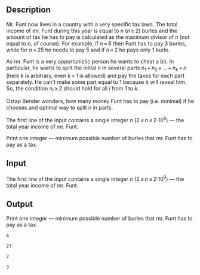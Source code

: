 ## Description

<div><p>Mr. Funt now lives in a country with a very specific tax laws. The total income of mr. Funt during this year is equal to <span class="tex-span"><i>n</i></span> (<span class="tex-span"><i>n</i> ≥ 2</span>) burles and the amount of tax he has to pay is calculated as the maximum divisor of <span class="tex-span"><i>n</i></span> (not equal to <span class="tex-span"><i>n</i></span>, of course). For example, if <span class="tex-span"><i>n</i> = 6</span> then Funt has to pay <span class="tex-span">3</span> burles, while for <span class="tex-span"><i>n</i> = 25</span> he needs to pay <span class="tex-span">5</span> and if <span class="tex-span"><i>n</i> = 2</span> he pays only <span class="tex-span">1</span> burle.</p><p>As mr. Funt is a very opportunistic person he wants to cheat a bit. In particular, he wants to split the initial <span class="tex-span"><i>n</i></span> in several parts <span class="tex-span"><i>n</i><sub class="lower-index">1</sub> + <i>n</i><sub class="lower-index">2</sub> + ... + <i>n</i><sub class="lower-index"><i>k</i></sub> = <i>n</i></span> (here <span class="tex-span"><i>k</i></span> is arbitrary, even <span class="tex-span"><i>k</i> = 1</span> is allowed) and pay the taxes for each part separately. He can't make some part equal to <span class="tex-span">1</span> because it will reveal him. So, the condition <span class="tex-span"><i>n</i><sub class="lower-index"><i>i</i></sub> ≥ 2</span> should hold for all <span class="tex-span"><i>i</i></span> from <span class="tex-span">1</span> to <span class="tex-span"><i>k</i></span>.</p><p>Ostap Bender wonders, how many money Funt has to pay (i.e. minimal) if he chooses and optimal way to split <span class="tex-span"><i>n</i></span> in parts.</p></div><div class="input-specification"><p>The first line of the input contains a single integer <span class="tex-span"><i>n</i></span> (<span class="tex-span">2 ≤ <i>n</i> ≤ 2·10<sup class="upper-index">9</sup></span>)&nbsp;— the total year income of mr. Funt.</p></div><div class="output-specification"><p>Print one integer&nbsp;— minimum possible number of burles that mr. Funt has to pay as a tax.</p></div>

## Input

<p>The first line of the input contains a single integer <span class="tex-span"><i>n</i></span> (<span class="tex-span">2 ≤ <i>n</i> ≤ 2·10<sup class="upper-index">9</sup></span>)&nbsp;— the total year income of mr. Funt.</p>

## Output

<p>Print one integer&nbsp;— minimum possible number of burles that mr. Funt has to pay as a tax.</p>





```input1
4

```




```input2
27

```




```output1
2

```




```output2
3

```


